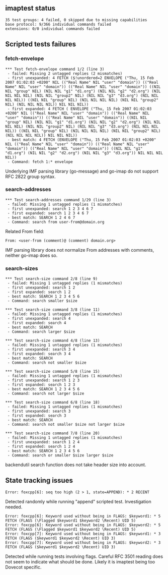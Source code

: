 ## imaptest status

```
35 test groups: 4 failed, 0 skipped due to missing capabilities
base protocol: 9/366 individual commands failed
extensions: 0/0 individual commands failed
```

## Scripted tests failures

### fetch-envelope

```
*** Test fetch-envelope command 1/2 (line 3)
 - failed: Missing 2 untagged replies (2 mismatches)
 - first unexpanded: 4 FETCH ($!unordered=2 ENVELOPE ("Thu, 15 Feb 2007 01:02:03 +0200" NIL (("Real Name" NIL "user" "domain")) (("Real Name" NIL "user" "domain")) (("Real Name" NIL "user" "domain")) ((NIL NIL "group" NIL) (NIL NIL "g1" "d1.org") (NIL NIL "g2" "d2.org") (NIL NIL NIL NIL) (NIL NIL "group2" NIL) (NIL NIL "g3" "d3.org") (NIL NIL NIL NIL)) ((NIL NIL "group" NIL) (NIL NIL NIL NIL) (NIL NIL "group2" NIL) (NIL NIL NIL NIL)) NIL NIL NIL))
 - first expanded: 4 FETCH ( ENVELOPE ("Thu, 15 Feb 2007 01:02:03 +0200" NIL (("Real Name" NIL "user" "domain")) (("Real Name" NIL "user" "domain")) (("Real Name" NIL "user" "domain")) ((NIL NIL "group" NIL) (NIL NIL "g1" "d1.org") (NIL NIL "g2" "d2.org") (NIL NIL NIL NIL) (NIL NIL "group2" NIL) (NIL NIL "g3" "d3.org") (NIL NIL NIL NIL)) ((NIL NIL "group" NIL) (NIL NIL NIL NIL) (NIL NIL "group2" NIL) (NIL NIL NIL NIL)) NIL NIL NIL))
 - best match: 4 FETCH (ENVELOPE ("Thu, 15 Feb 2007 01:02:03 +0200" NIL (("Real Name" NIL "user" "domain")) (("Real Name" NIL "user" "domain")) (("Real Name" NIL "user" "domain")) ((NIL NIL "g1" "d1.org") (NIL NIL "g2" "d2.org") (NIL NIL "g3" "d3.org")) NIL NIL NIL NIL))
 - Command: fetch 1:* envelope
``````

Underlying IMF parsing library (go-message) and go-imap do not support RFC 2822
group syntax. 

### search-addresses

```
*** Test search-addresses command 1/29 (line 3)
 - failed: Missing 1 untagged replies (1 mismatches)
 - first unexpanded: search 1 2 3 4 6 7
 - first expanded: search 1 2 3 4 6 7
 - best match: SEARCH 1 2 4 6 7
 - Command: search from user-from@domain.org 
```

Related From field:
```
From: <user-from (comment)@ (comment) domain.org> 
```

IMF parsing library does not normalize From addresses with comments, neither
go-imap does so.

### search-sizes

```
*** Test search-size command 2/8 (line 9)
 - failed: Missing 1 untagged replies (1 mismatches)
 - first unexpanded: search 1 2
 - first expanded: search 1 2
 - best match: SEARCH 1 2 3 4 5 6
 - Command: search smaller $size

*** Test search-size command 3/8 (line 11)
 - failed: Missing 1 untagged replies (1 mismatches)
 - first unexpanded: search 4
 - first expanded: search 4
 - best match: SEARCH
 - Command: search larger $size

*** Test search-size command 4/8 (line 13)
 - failed: Missing 1 untagged replies (1 mismatches)
 - first unexpanded: search 3 4
 - first expanded: search 3 4
 - best match: SEARCH
 - Command: search not smaller $size

*** Test search-size command 5/8 (line 15)
 - failed: Missing 1 untagged replies (1 mismatches)
 - first unexpanded: search 1 2 3
 - first expanded: search 1 2 3
 - best match: SEARCH 1 2 3 4 5 6
 - Command: search not larger $size

*** Test search-size command 6/8 (line 18)
 - failed: Missing 1 untagged replies (1 mismatches)
 - first unexpanded: search 3
 - first expanded: search 3
 - best match: SEARCH
 - Command: search not smaller $size not larger $size

*** Test search-size command 7/8 (line 20)
 - failed: Missing 1 untagged replies (1 mismatches)
 - first unexpanded: search 1 2 4
 - first expanded: search 1 2 4
 - best match: SEARCH 1 2 3 4 5 6
 - Command: search or smaller $size larger $size 
```

backendutil search function does not take header size into account.

## State tracking issues

```
Error: foxcpp[6]: seq too high (2 > 1, state=APPEND): * 2 RECENT
```
Detected randomly while running "append" scripted test. 
Investigation needed.

```
Error: foxcpp[6]: Keyword used without being in FLAGS: $keyword1: * 5 FETCH (FLAGS (\Flagged $keyword1 $keyword2 \Recent) UID 5)
Error: foxcpp[6]: Keyword used without being in FLAGS: $keyword2: * 5 FETCH (FLAGS (\Flagged $keyword1 $keyword2 \Recent) UID 5)
Error: foxcpp[7]: Keyword used without being in FLAGS: $keyword1: * 3 FETCH (FLAGS ($keyword1 $keyword2 \Recent) UID 3)
Error: foxcpp[7]: Keyword used without being in FLAGS: $keyword2: * 3 FETCH (FLAGS ($keyword1 $keyword2 \Recent) UID 3)
```
Detected while running tests involving flags. Careful RFC 3501 reading does not
seem to indicate what should be done. Likely it is imaptest being too Dovecot
specific.